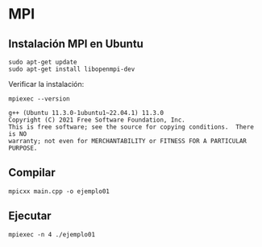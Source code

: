 
# MPI

## Instalación MPI en Ubuntu

```
sudo apt-get update
sudo apt-get install libopenmpi-dev
```

Verificar la instalación:

```
mpiexec --version

g++ (Ubuntu 11.3.0-1ubuntu1~22.04.1) 11.3.0
Copyright (C) 2021 Free Software Foundation, Inc.
This is free software; see the source for copying conditions.  There is NO
warranty; not even for MERCHANTABILITY or FITNESS FOR A PARTICULAR PURPOSE.
```

## Compilar

```
mpicxx main.cpp -o ejemplo01
```

## Ejecutar

```
mpiexec -n 4 ./ejemplo01
```


